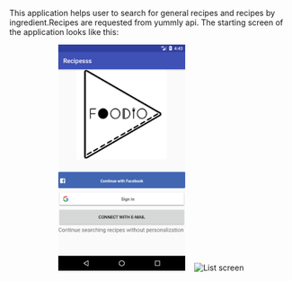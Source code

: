 This application helps user to search for general recipes and recipes by ingredient.Recipes are requested from yummly api. 
The starting screen of the application looks like this:
<div align="center">
        <img width="45%" src="doc/download.png" alt="image" title="image"</img>
        <img height="0" width="8px">
        <img width="45%" src="screen-shots/list.PNG" alt="List screen" title="List screen"></img>
</div>
